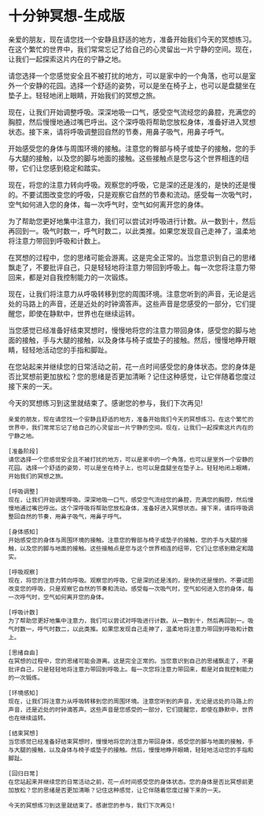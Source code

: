 # 十分钟冥想-生成版

亲爱的朋友，现在请您找一个安静且舒适的地方，准备开始我们今天的冥想练习。在这个繁忙的世界中，我们常常忘记了给自己的心灵留出一片宁静的空间。现在，让我们一起探索这片内在的宁静之地。

请您选择一个您感觉安全且不被打扰的地方，可以是家中的一个角落，也可以是室外一个安静的花园。选择一个舒适的姿势，可以是坐在椅子上，也可以是盘腿坐在垫子上。轻轻地闭上眼睛，开始我们的冥想之旅。

现在，让我们开始调整呼吸。深深地吸一口气，感受空气流经您的鼻腔，充满您的胸腔，然后慢慢地通过嘴巴呼出。这个深呼吸将帮助您放松身体，准备好进入冥想状态。接下来，请将呼吸调整回自然的节奏，用鼻子吸气，用鼻子呼气。

开始感受您的身体与周围环境的接触。注意您的臀部与椅子或垫子的接触，您的手与大腿的接触，以及您的脚与地面的接触。这些接触点是您与这个世界相连的纽带，它们让您感到稳定和踏实。

现在，将您的注意力转向呼吸。观察您的呼吸，它是深的还是浅的，是快的还是慢的。不要试图改变您的呼吸，只是观察它自然的节奏和流动。感受每一次吸气时，空气如何进入您的身体，每一次呼气时，空气如何离开您的身体。

为了帮助您更好地集中注意力，我们可以尝试对呼吸进行计数。从一数到十，然后再回到一。吸气时数一，呼气时数二，以此类推。如果您发现自己走神了，温柔地将注意力带回到呼吸和计数上。

在冥想的过程中，您的思绪可能会游离。这是完全正常的。当您意识到自己的思绪飘走了，不要批评自己，只是轻轻地将注意力带回到呼吸上。每一次您将注意力带回来，都是对自我控制能力的一次锻炼。

现在，让我们将注意力从呼吸转移到您的周围环境。注意您听到的声音，无论是远处的马路上的声音，还是近处的时钟滴答声。这些声音是您感受的一部分，它们提醒您，即使在静默中，世界也在继续运转。

当您感觉已经准备好结束冥想时，慢慢地将您的注意力带回身体，感受您的脚与地面的接触，手与大腿的接触，以及身体与椅子或垫子的接触。然后，慢慢地睁开眼睛，轻轻地活动您的手指和脚趾。

在您站起来并继续您的日常活动之前，花一点时间感受您的身体状态。您的身体是否比冥想前更加放松？您的思绪是否更加清晰？记住这种感觉，让它伴随着您度过接下来的一天。

今天的冥想练习到这里就结束了。感谢您的参与，我们下次再见!

```
亲爱的朋友，现在请您找一个安静且舒适的地方，准备开始我们今天的冥想练习。在这个繁忙的世界中，我们常常忘记了给自己的心灵留出一片宁静的空间。现在，让我们一起探索这片内在的宁静之地。

[准备阶段]
请您选择一个您感觉安全且不被打扰的地方，可以是家中的一个角落，也可以是室外一个安静的花园。选择一个舒适的姿势，可以是坐在椅子上，也可以是盘腿坐在垫子上。轻轻地闭上眼睛，开始我们的冥想之旅。

[呼吸调整]
现在，让我们开始调整呼吸。深深地吸一口气，感受空气流经您的鼻腔，充满您的胸腔，然后慢慢地通过嘴巴呼出。这个深呼吸将帮助您放松身体，准备好进入冥想状态。接下来，请将呼吸调整回自然的节奏，用鼻子吸气，用鼻子呼气。

[身体感知]
开始感受您的身体与周围环境的接触。注意您的臀部与椅子或垫子的接触，您的手与大腿的接触，以及您的脚与地面的接触。这些接触点是您与这个世界相连的纽带，它们让您感到稳定和踏实。

[呼吸观察]
现在，将您的注意力转向呼吸。观察您的呼吸，它是深的还是浅的，是快的还是慢的。不要试图改变您的呼吸，只是观察它自然的节奏和流动。感受每一次吸气时，空气如何进入您的身体，每一次呼气时，空气如何离开您的身体。

[呼吸计数]
为了帮助您更好地集中注意力，我们可以尝试对呼吸进行计数。从一数到十，然后再回到一。吸气时数一，呼气时数二，以此类推。如果您发现自己走神了，温柔地将注意力带回到呼吸和计数上。

[思绪自由]
在冥想的过程中，您的思绪可能会游离。这是完全正常的。当您意识到自己的思绪飘走了，不要批评自己，只是轻轻地将注意力带回到呼吸上。每一次您将注意力带回来，都是对自我控制能力的一次锻炼。

[环境感知]
现在，让我们将注意力从呼吸转移到您的周围环境。注意您听到的声音，无论是远处的马路上的声音，还是近处的时钟滴答声。这些声音是您感受的一部分，它们提醒您，即使在静默中，世界也在继续运转。

[结束冥想]
当您感觉已经准备好结束冥想时，慢慢地将您的注意力带回身体，感受您的脚与地面的接触，手与大腿的接触，以及身体与椅子或垫子的接触。然后，慢慢地睁开眼睛，轻轻地活动您的手指和脚趾。

[回归日常]
在您站起来并继续您的日常活动之前，花一点时间感受您的身体状态。您的身体是否比冥想前更加放松？您的思绪是否更加清晰？记住这种感觉，让它伴随着您度过接下来的一天。

今天的冥想练习到这里就结束了。感谢您的参与，我们下次再见!
```
